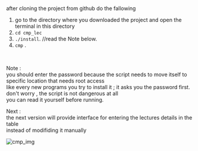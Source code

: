 
<br>


after cloning the project from github
do the fallowing
1. go to the directory where you downloaded the project and open the terminal in this directory
2. `cd cmp_lec`
3. `./install`.		//read the Note below.
4. `cmp` .


<br>

Note :<br>
you should enter the password because the script needs to move itself to specific location that needs root access<br>
like every new programs you try to install it ; it asks you the password first.<br>
don't worry , the script is not dangerous at all<br>
you can read it yourself before running.<br>




Next :<br>
the next version will provide interface for entering the lectures details in the table<br>
instead of modifiding it manually<br>


![cmp_img](https://user-images.githubusercontent.com/18635951/29413495-397ee6c6-8365-11e7-9744-82009b9127bd.png)<br>
